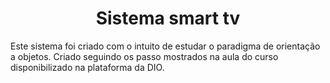 <h1 style="text-align:center;">Sistema smart tv</h1>

<p>
    Este sistema foi criado com o intuito de estudar o paradigma de orientação a objetos. Criado seguindo os passo mostrados na aula do curso disponibilizado na plataforma da DIO.
</p>
